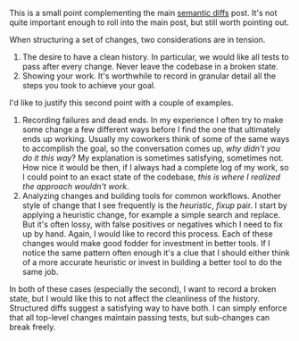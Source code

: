 This is a small point complementing the main [semantic diffs](/semantic-diffs) post. It's not quite important enough to roll into the main post, but still worth pointing out.

When structuring a set of changes, two considerations are in tension.

1. The desire to have a clean history. In particular, we would like all tests to pass after every change. Never leave the codebase in a broken state.
2. Showing your work. It's worthwhile to record in granular detail all the steps you took to achieve your goal.

I'd like to justify this second point with a couple of examples.

1. Recording failures and dead ends. In my experience I often try to make some change a few different ways before I find the one that ultimately ends up working. Usually my coworkers think of some of the same ways to accomplish the goal, so the conversation comes up, *why didn't you do it this way*? My explanation is sometimes satisfying, sometimes not. How nice it would be then, if I always had a complete log of my work, so I could point to an exact state of the codebase, *this is where I realized the approach wouldn't work*.
2. Analyzing changes and building tools for common workflows. Another style of change that I see frequently is the *heuristic*, *fixup* pair. I start by applying a heuristic change, for example a simple search and replace. But it's often lossy, with false positives or negatives which I need to fix up by hand. Again, I would like to record this process. Each of these changes would make good fodder for investment in better tools. If I notice the same pattern often enough it's a clue that I should either think of a more accurate heuristic or invest in building a better tool to do the same job.

In both of these cases (especially the second), I want to record a broken state, but I would like this to not affect the cleanliness of the history. Structured diffs suggest a satisfying way to have both. I can simply enforce that all top-level changes maintain passing tests, but sub-changes can break freely.
